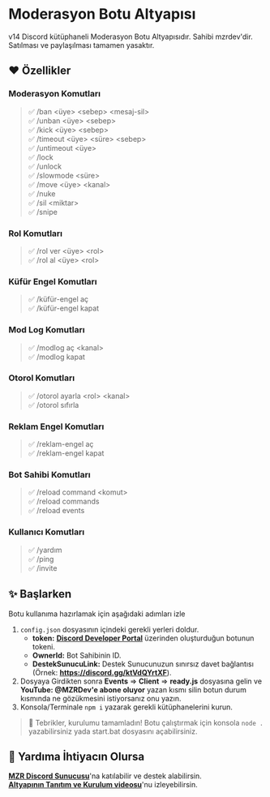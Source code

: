 # Moderasyon Botu Altyapısı
v14 Discord kütüphaneli Moderasyon Botu Altyapısıdır. Sahibi mzrdev'dir. Satılması ve paylaşılması tamamen yasaktır.

## ❤️ Özellikler
### Moderasyon Komutları
> ✅ /ban <üye> \<sebep> \<mesaj-sil> <br>
> ✅ /unban <üye> \<sebep> <br>
> ✅ /kick <üye> \<sebep> <br>
> ✅ /timeout <üye> \<süre> \<sebep> <br>
> ✅ /untimeout <üye> <br>
> ✅ /lock <br>
> ✅ /unlock <br>
> ✅ /slowmode \<süre> <br>
> ✅ /move <üye> \<kanal> <br>
> ✅ /nuke <br>
> ✅ /sil \<miktar> <br>
> ✅ /snipe <br>

### Rol Komutları
> ✅ /rol ver <üye> \<rol> <br>
> ✅ /rol al <üye> \<rol> <br>

### Küfür Engel Komutları
> ✅ /küfür-engel aç <br>
> ✅ /küfür-engel kapat <br>

### Mod Log Komutları
> ✅ /modlog aç \<kanal> <br>
> ✅ /modlog kapat <br>

### Otorol Komutları
> ✅ /otorol ayarla \<rol> \<kanal> <br>
> ✅ /otorol sıfırla <br>

### Reklam Engel Komutları
> ✅ /reklam-engel aç <br>
> ✅ /reklam-engel kapat <br>

### Bot Sahibi Komutları
> ✅ /reload command \<komut> <br>
> ✅ /reload commands <br>
> ✅ /reload events <br>

### Kullanıcı Komutları
> ✅ /yardım <br>
> ✅ /ping <br>
> ✅ /invite <br>

## ✨ Başlarken
Botu kullanıma hazırlamak için aşağıdaki adımları izle
1. `config.json` dosyasının içindeki gerekli yerleri doldur. <br>
    * **token:** [**Discord Developer Portal**](https://discord.com/developers/applications) üzerinden oluşturduğun botunun tokeni. <br>
    * **OwnerId:** Bot Sahibinin ID. <br>
    * **DestekSunucuLink:** Destek Sunucunuzun sınırsız davet bağlantısı (Örnek: **https://discord.gg/ktVdQYrtXF**). <br>
2. Dosyaya Girdikten sonra **Events** => **Client** => **ready.js** dosyasına gelin ve **YouTube: @MZRDev\'e abone oluyor** yazan kısmı silin botun durum kısmında ne gözükmesini istiyorsanız onu yazın.
3. Konsola/Terminale `npm i` yazarak gerekli kütüphanelerini kurun.

> 🎉 Tebrikler, kurulumu tamamladın! Botu çalıştırmak için konsola `node .` yazabilirsiniz yada start.bat dosyasını açabilirsiniz.

## 💞 Yardıma İhtiyacın Olursa
[**MZR Discord Sunucusu**](https://discord.gg/ktVdQYrtXF)'na katılabilir ve destek alabilirsin. <br>
[**Altyapının Tanıtım ve Kurulum videosu**]()'nu izleyebilirsin.
